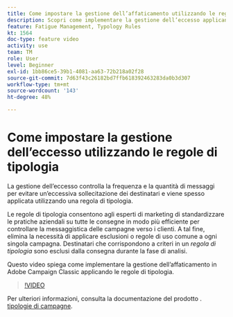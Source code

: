 ```yaml
---
title: Come impostare la gestione dell’affaticamento utilizzando le regole di tipologia in Adobe Campaign Classic
description: Scopri come implementare la gestione dell’eccesso applicando le regole di tipologia.
feature: Fatigue Management, Typology Rules
kt: 1564
doc-type: feature video
activity: use
team: TM
role: User
level: Beginner
exl-id: 1bb86ce5-39b1-4081-aa63-72b218a02f28
source-git-commit: 7d63f43c26182bd7ffb618392463283da0b3d307
workflow-type: tm+mt
source-wordcount: '143'
ht-degree: 48%

---
```


# Come impostare la gestione dell’eccesso utilizzando le regole di tipologia

La gestione dell’eccesso controlla la frequenza e la quantità di messaggi per evitare un’eccessiva sollecitazione dei destinatari e viene spesso applicata utilizzando una regola di tipologia.

Le regole di tipologia consentono agli esperti di marketing di standardizzare le pratiche aziendali su tutte le consegne in modo più efficiente per controllare la messaggistica delle campagne verso i clienti. A tal fine, elimina la necessità di applicare esclusioni o regole di uso comune a ogni singola campagna. Destinatari che corrispondono a criteri in un *regola di tipologia* sono esclusi dalla consegna durante la fase di analisi.

Questo video spiega come implementare la gestione dell’affaticamento in Adobe Campaign Classic applicando le regole di tipologia.

>[!VIDEO](https://video.tv.adobe.com/v/25090?quality=12)

Per ulteriori informazioni, consulta la documentazione del prodotto . [tipologie di campagne](https://experienceleague.adobe.com/docs/campaign-classic/using/orchestrating-campaigns/campaign-optimization/about-campaign-typologies.html?lang=it).

